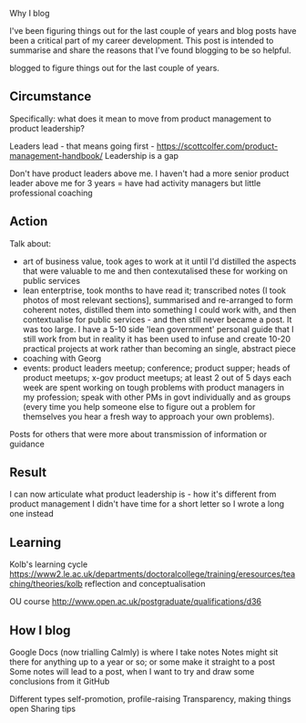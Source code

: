 Why I blog

I've been figuring things out for the last couple of years and blog posts have been a critical part of my career development.
This post is intended to summarise and share the reasons that I've found blogging to be so helpful. 

blogged to figure things out for the last couple of years.

## Circumstance

Specifically: what does it mean to move from product management to product leadership?

Leaders lead - that means going first - https://scottcolfer.com/product-management-handbook/ Leadership is a gap

Don't have product leaders above me. I haven't had a more senior product leader above me for 3 years = have had activity managers but little professional coaching

## Action 

Talk about:

- art of business value, took ages to work at it until I'd distilled the aspects that were valuable to me and then contexutalised these for working on public services
- lean enterptrise, took months to have read it; transcribed notes (I took photos of most relevant sections], summarised and re-arranged to form coherent notes, distilled them into something I could work with, and then contextualise for public services - and then still never became a post. It was too large. I have a 5-10 side 'lean government' personal guide that I still work from but in reality it has been used to infuse and create 10-20 practical projects at work rather than becoming an single, abstract piece
- coaching with Georg
- events: product leaders meetup; conference; product supper; heads of product meetups; x-gov product meetups; at least 2 out of 5 days each week are spent working on tough problems with product managers in my profession; speak with other PMs in govt individually and as groups (every time you help someone else to figure out a problem for themselves you hear a fresh way to approach your own problems).

Posts for others that were more about transmission of information or guidance

## Result

I can now articulate what product leadership is - how it's different from product management
I didn't have time for a short letter so I wrote a long one instead

## Learning

Kolb's learning cycle
https://www2.le.ac.uk/departments/doctoralcollege/training/eresources/teaching/theories/kolb
reflection and conceptualisation

OU course http://www.open.ac.uk/postgraduate/qualifications/d36

## How I blog

Google Docs (now trialling Calmly) is where I take notes
Notes might sit there for anything up to a year or so; or some make it straight to a post
Some notes will lead to a post, when I want to try and draw some conclusions from it
GitHub

Different types
self-promotion, profile-raising
Transparency, making things open
Sharing tips
